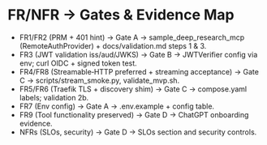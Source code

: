 # FR/NFR → Gates & Evidence Map
- FR1/FR2 (PRM + 401 hint) → Gate A → sample_deep_research_mcp (RemoteAuthProvider) + docs/validation.md steps 1 & 3.
- FR3 (JWT validation iss/aud/JWKS) → Gate B → JWTVerifier config via env; curl OIDC + signed token test.
- FR4/FR8 (Streamable‑HTTP preferred + streaming acceptance) → Gate C → scripts/stream_smoke.py, validate_mvp.sh.
- FR5/FR6 (Traefik TLS + discovery shim) → Gate C → compose.yaml labels; validation 2b.
- FR7 (Env config) → Gate A → .env.example + config table.
- FR9 (Tool functionality preserved) → Gate D → ChatGPT onboarding evidence.
- NFRs (SLOs, security) → Gate D → SLOs section and security controls.
